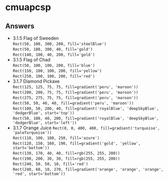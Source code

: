 # cmuapcsp
## Answers<br/>
* 3.1.5 Flag of Sweeden <br/>`Rect(50, 100, 300, 200, fill='steelBlue')`<br/>`Rect(50, 180, 300, 40, fill='gold')`<br/>`Rect(140, 100, 40, 200, fill='gold')` 
* 3.1.5 Flag of Chad <br/>`Rect(50, 100, 100, 200, fill='blue')`<br/>`Rect(150, 100, 100, 200, fill='yellow')`<br/>`Rect(250, 100, 100, 200, fill='red')`
* 3.1.7 Diamond Pickaxe <br/>`Rect(125, 125, 75, 75, fill=gradient('peru', 'maroon'))`<br/> `Rect(200, 200, 75, 75, fill=gradient('peru', 'maroon'))`<br/> `Rect(275, 275, 75, 75, fill=gradient('peru', 'maroon'))`<br/> `Rect(50, 50, 40, 40, fill=gradient('peru', 'maroon'))` <br/>`Rect(100, 50, 200, 40, fill=gradient('royalBlue', 'deepSkyBlue', 'dodgerBlue', start='top'))`<br/> `Rect(50, 100, 40, 200, fill=gradient('royalBlue', 'deepSkyBlue', 'dodgerBlue', start='left'))`
* 3.1.7 Orange Juice `Rect(0, 0, 400, 400, fill=gradient('turquoise', 'paleTurquoise'))`<br/> `Rect(110, 100, 180, 250, fill='azure')`<br/> `Rect(120, 150, 160, 190, fill=gradient('gold', 'yellow', start='bottom'))`<br/> `Rect(130, 170, 40, 40, fill=rgb(255, 255, 200))`<br/> `Rect(190, 200, 30, 30, fill=rgb(255, 255, 200))`<br/> `Rect(240, 50, 50, 10, fill='red')`<br/> `Rect(240, 60, 10, 270, fill=gradient('orange', 'orange', 'orange', 'red', start='bottom'))`
